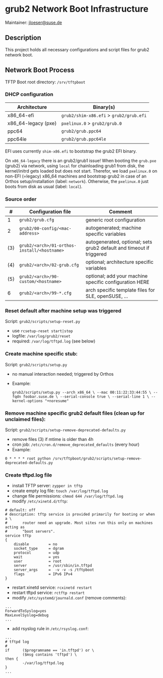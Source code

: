 # grub2 Network Boot Infrastructure

Maintainer: jloeser@suse.de

## Description

This project holds all necessary configurations and script files for grub2 network boot.

## Network Boot Process

TFTP Boot root directory: `/srv/tftpboot`

### DHCP configuration

| Architecture        | Binary(s)                               |
|---------------------|-----------------------------------------|
| x86_64-efi          | `grub2/shim-x86.efi` > `grub2/grub.efi` |
| x86_64-legacy (pxe) | `pxelinux.0` > `grub2/grub.0`           |
| ppc64               | `grub2/grub.ppc64`                      |
| ppc64le             | `grub2/grub.ppc64le`                    |

EFI uses currently `shim-x86.efi` to bootstrap the grub2 EFI binary.

On `x86_64-legacy` there is an grub2/grub1 issue! When booting the `grub.pxe` (grub2) via network,
using `local` for chainloading grub1 from disk, the kernel/initrd gets loaded but does not start.
Therefor, we load `pxelinux.0` on non-EFI (=legacy) x86_64 machines and bootstrap grub2 in case of
an Orthos setup/installation (label: `network`). Otherwise, the `pxelinux.0` just boots from disk
as usual (label: `local`).

### Source order

| # | Configuration file                             | Comment                                                              |
|---|------------------------------------------------|----------------------------------------------------------------------|
| 1 | `grub2/grub.cfg`                               | generic root configuration                                           |
| 2 | `grub2/00-config/<mac-address>`                | autogenerated; machine specific variables                            |
|(3)| `grub2/<arch>/01-orthos-install/<hostname>`    | autogenerated, optional; sets grub2 default and timeout if triggered |
|(4)| `grub2/<arch>/02-grub.cfg`                     | optional; architecture specific variables                            |
|(5)| `grub2/<arch>/90-custom/<hostname>`            | optional; add your machine specific configuration HERE               |
| 6 | `grub2/<arch>/99-*.cfg`                        | arch specific template files for SLE, openSUSE, ...                  |

### Reset default after machine setup was triggered

Script: `grub2/scripts/setup-reset.py`

- use `rcsetup-reset start|stop`
- logfile: `/var/log/grub2/reset`
- required: `/var/log/tftpd.log` (see below)

### Create machine specific stub:

Script: `grub2/scripts/setup.py`

- no manual interaction needed; triggered by Orthos
- Example:

    `grub2/scripts/setup.py --arch x86_64 \
      --mac 00:11:22:33:44:55 \
      --fqdn foobar.suse.de \
      --serial-console true \
      --serial-line 1 \
      --kernel-options "+noresume"`

### Remove machine specific grub2 default files (clean up for unclaimed files):

Script: `grub2/scripts/setup-remove-deprecated-defaults.py`

- remove files (3) if mtime is older than 4h
- cron job: `/etc/cron.d/remove_deprecated_defaults` (every hour)
- Example:

```
0 * * * * root python /srv/tftpboot/grub2/scripts/setup-remove-deprecated-defaults.py
```
    
### Create tftpd.log file

- install TFTP server: `zypper in tftp`
- create empty log file: `touch /var/log/tftpd.log`
- change file permissions: `chmod 644 /var/log/tftpd.log`
- modify `/etc/xinetd.d/tftp`:

```
# default: off
# description: tftp service is provided primarily for booting or when a \
#       router need an upgrade. Most sites run this only on machines acting as
#       "boot servers".
service tftp
{
    disable         = no
    socket_type     = dgram
    protocol        = udp
    wait            = yes
    user            = root
    server          = /usr/sbin/in.tftpd
    server_args     =  -v -v -s /tftpboot
    flags           = IPv6 IPv4
}
```

- restart xinetd service: `rcxinetd restart`
- restart tftpd service: `rctftp restart`
- modify `/etc/systemd/journald.conf` (remove comments):

```
...
ForwardToSyslog=yes
MaxLevelSyslog=debug
...
```
- add rsyslog rule in `/etc/rsyslog.conf`:

```
...
# tftpd log
#
if      ($programname == 'in.tftpd') or \
        ($msg contains 'tftpd') \
then {
        -/var/log/tftpd.log
}
...
```